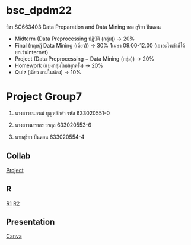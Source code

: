 # bsc_dpdm22
วิชา SC663403 Data Preparation and Data Mining  ของ สุริยา ปันดอน 

- Midterm (Data Preprocessing ปฏิบัติ (กลุ่ม))   -> 20%
- Final (ทฤษฎี Data Mining (เดี่ยว))      -> 30% 1เมษา 09.00-12.00 (เอาอะไรเข้าก็ได้ยกเว้นinternet)
- Project (Data Preprocessing + Data Mining (กลุ่ม))  ->  20%
- Homework  (แบ่งกลุ่มใหม่ทุกครั้ง)  ->  20%
- Quiz     (เดี่ยว ถามในห้อง)  -> 10%

# Project Group7

1. นางสาวธนภรณ์ บุญหลักคำ รหัส 633020551-0

2. นางสาวนารากร วรกุล 633020553-6

3. นายสุริยา ปันดอน 633020554-4

## Collab
[Project](https://colab.research.google.com/github/Suriya6744/bsc_dpdm22/blob/main/Project.ipynb)
## R
[R1](https://kkumail-my.sharepoint.com/:u:/p/suriya_pan/EbP4JPYlsxhHqM2pk0vaS94Bkt-d3LufVnM66HLzoBW2Pw?e=UPwArT)
[R2](https://kkumail-my.sharepoint.com/:u:/p/suriya_pan/ETaETGHcEbpOl8CkOo15HzMBf4xhKnbOrsw3cnnVA7X2sA?e=bEl9NR)
## Presentation
[Canva](https://www.canva.com/design/DAFeTiLGIWQ/n7Ti7rLgnM-Bq5eyeJ-kJw/view?utm_content=DAFeTiLGIWQ&utm_campaign=designshare&utm_medium=link&utm_source=publishsharelink)
